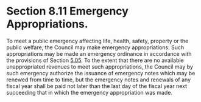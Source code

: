 Section 8.11 Emergency Appropriations.
======================================

To meet a public emergency affecting life, health, safety, property or
the public welfare, the Council may make emergency appropriations. Such
appropriations may be made an emergency ordinance in accordance with the
provisions of Section [5.05](139512b4.html). To the extent that there
are no available unappropriated revenues to meet such appropriations,
the Council may by such emergency authorize the issuance of emergency
notes which may be renewed from time to time, but the emergency notes
and renewals of any fiscal year shall be paid not later than the last
day of the fiscal year next succeeding that in which the emergency
appropriation was made.
